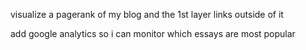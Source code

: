visualize a pagerank of my blog and the 1st layer links outside of it

add google analytics so i can monitor which essays are most popular

